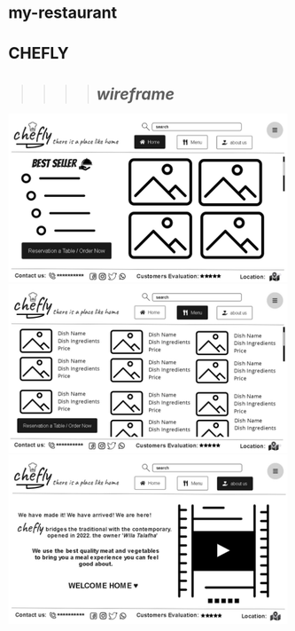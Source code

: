 # my-restaurant

# **CHEFLY**

>>>># ***wireframe***

![wireframe image](./assets/MyResurant%20Wireframe-HomePage.jpg)<br>
![wireframe image](./assets/MyResurant%20Wireframe-MenuPage.jpg)<br>
![wireframe image](./assets/MyResurant%20Wireframe-AboutUsPage.jpg)<br>





